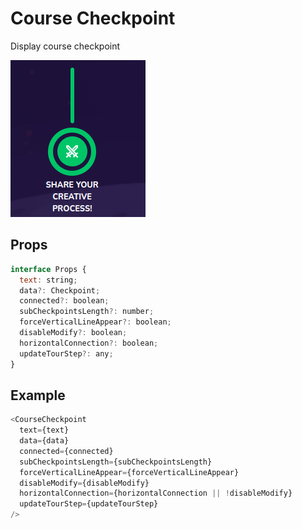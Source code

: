# Course Checkpoint

Display course checkpoint

![](./readmeIMG/2023-02-15-15-40-27.png)

## Props

```js
interface Props {
  text: string;
  data?: Checkpoint;
  connected?: boolean;
  subCheckpointsLength?: number;
  forceVerticalLineAppear?: boolean;
  disableModify?: boolean;
  horizontalConnection?: boolean;
  updateTourStep?: any;
}
```

## Example

```js
<CourseCheckpoint
  text={text}
  data={data}
  connected={connected}
  subCheckpointsLength={subCheckpointsLength}
  forceVerticalLineAppear={forceVerticalLineAppear}
  disableModify={disableModify}
  horizontalConnection={horizontalConnection || !disableModify}
  updateTourStep={updateTourStep}
/>
```
